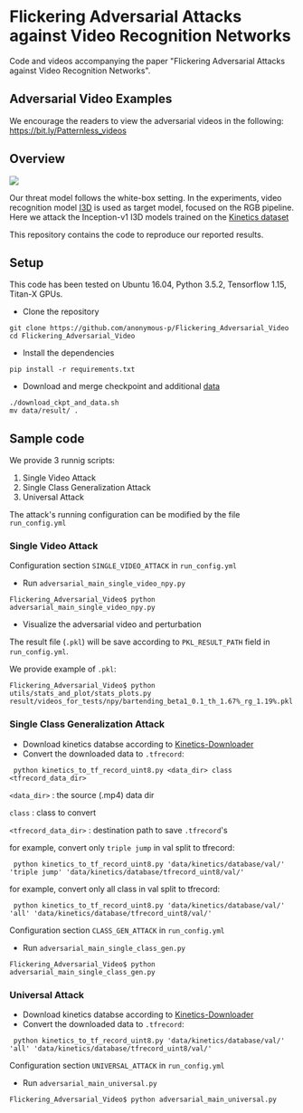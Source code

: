 # Flickering Adversarial Attacks against Video Recognition Networks
Code and videos accompanying the paper "Flickering Adversarial Attacks against Video Recognition Networks".


## Adversarial Video Examples
We encourage the readers to view the adversarial videos in the following:
https://bit.ly/Patternless_videos


## Overview
![](bartending_beta1_0.1_th_1.67__rg_1.19.gif)

Our threat model follows the white-box setting. In the experiments,
video recognition model [I3D](https://arxiv.org/abs/1705.07750) is used as target model,
focused on the RGB pipeline.
Here we attack the Inception-v1 I3D models trained on the
[Kinetics dataset](www.deepmind.com/kinetics) 

This repository contains the code to reproduce our reported results.


## Setup

This code has been tested on Ubuntu 16.04, Python 3.5.2, Tensorflow 1.15, Titan-X GPUs.

- Clone the repository 

```
git clone https://github.com/anonymous-p/Flickering_Adversarial_Video
cd Flickering_Adversarial_Video

```

- Install the dependencies
```
pip install -r requirements.txt
```

- Download and merge checkpoint and additional [data](https://www.dropbox.com/sh/ilbsy3bwk5k5tn4/AADxk11U_EDalu467igLfX2wa?dl=0) 
   
```
./download_ckpt_and_data.sh
mv data/result/ .
```
   
## Sample code

We provide 3 runnig scripts:

1. Single Video Attack
2. Single Class Generalization Attack
3. Universal Attack

The attack's running configuration can be modified by the file `run_config.yml`


### Single Video Attack

Configuration section `SINGLE_VIDEO_ATTACK` in `run_config.yml`
- Run `adversarial_main_single_video_npy.py`
```
Flickering_Adversarial_Video$ python adversarial_main_single_video_npy.py
```

- Visualize the adversarial video and perturbation

The result file (`.pkl`) will be save according to `PKL_RESULT_PATH` field in `run_config.yml`.

We provide example of `.pkl`:
```
Flickering_Adversarial_Video$ python utils/stats_and_plot/stats_plots.py result/videos_for_tests/npy/bartending_beta1_0.1_th_1.67%_rg_1.19%.pkl
```

### Single Class Generalization Attack

- Download kinetics databse according to [Kinetics-Downloader](data/kinetics/README.md)
- Convert the downloaded data to `.tfrecord`:

```
 python kinetics_to_tf_record_uint8.py <data_dir> class <tfrecord_data_dir> 
```
`<data_dir>` : the source (.mp4) data dir 

`class` : class to convert

 `<tfrecord_data_dir>` : destination path to save `.tfrecord`'s
 

for example, convert only `triple jump` in val split to tfrecord:  

```
 python kinetics_to_tf_record_uint8.py 'data/kinetics/database/val/' 'triple jump' 'data/kinetics/database/tfrecord_uint8/val/' 
```

for example, convert only all class in val split to tfrecord:  

```
 python kinetics_to_tf_record_uint8.py 'data/kinetics/database/val/' 'all' 'data/kinetics/database/tfrecord_uint8/val/' 
```

Configuration section `CLASS_GEN_ATTACK` in `run_config.yml`
- Run `adversarial_main_single_class_gen.py`
```
Flickering_Adversarial_Video$ python adversarial_main_single_class_gen.py
```

### Universal Attack

- Download kinetics databse according to [Kinetics-Downloader](data/kinetics/README.md)
- Convert the downloaded data to `.tfrecord`:

```
 python kinetics_to_tf_record_uint8.py 'data/kinetics/database/val/' 'all' 'data/kinetics/database/tfrecord_uint8/val/' 
```
Configuration section `UNIVERSAL_ATTACK` in `run_config.yml`
- Run `adversarial_main_universal.py`
```
Flickering_Adversarial_Video$ python adversarial_main_universal.py
```
